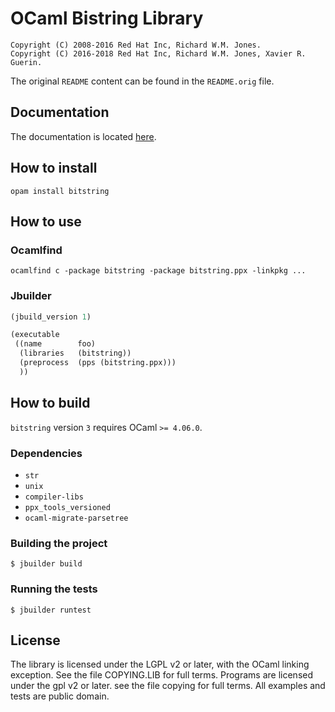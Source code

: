 # OCaml Bistring Library

```
Copyright (C) 2008-2016 Red Hat Inc, Richard W.M. Jones.
Copyright (C) 2016-2018 Red Hat Inc, Richard W.M. Jones, Xavier R. Guerin.
```

The original `README` content can be found in the `README.orig` file.

## Documentation

The documentation is located [here](http://xguer.in/bitstring).

## How to install

`opam install bitstring`

## How to use

### Ocamlfind

```
ocamlfind c -package bitstring -package bitstring.ppx -linkpkg ...
```

### Jbuilder

```lisp
(jbuild_version 1)

(executable
 ((name        foo)
  (libraries   (bitstring))
  (preprocess  (pps (bitstring.ppx)))
  ))
```

## How to build

`bitstring` version `3` requires OCaml `>= 4.06.0`.

### Dependencies

* `str`
* `unix`
* `compiler-libs`
* `ppx_tools_versioned`
* `ocaml-migrate-parsetree`

### Building the project

```
$ jbuilder build
```

### Running the tests

```
$ jbuilder runtest
```

## License

The library is licensed under the LGPL v2 or later, with the OCaml linking
exception. See the file COPYING.LIB for full terms. Programs are licensed under
the gpl v2 or later. see the file copying for full terms. All examples and tests
are public domain.
